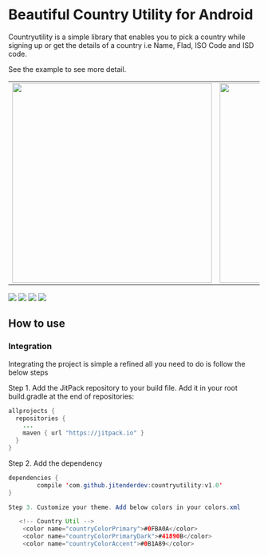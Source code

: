 
# Beautiful Country Utility for Android


Countryutility is a simple library that enables you to pick a country while signing up or get the details of a country i.e Name, Flad, ISO Code and ISD code.

See the example to see more detail.

<table align="center">
    <tr>
        <td>
            <img src="https://raw.githubusercontent.com/jitenderdev/countryutility/master/screenshots/1.png" height="400" />
        </td>
        <td>
            <img src="https://raw.githubusercontent.com/jitenderdev/countryutility/master/screenshots/2.png" height="400" />
        </td>
         <td>
            <img src="https://raw.githubusercontent.com/jitenderdev/countryutility/master/screenshots/3.png" height="400" />
        </td>
        <td>
            <img src="https://raw.githubusercontent.com/jitenderdev/countryutility/master/screenshots/4.png" height="400" />
        </td>
    </tr>
</table>

![](https://raw.githubusercontent.com/jitenderdev/countryutility/master/screenshots/1.png)
![](https://raw.githubusercontent.com/jitenderdev/countryutility/master/screenshots/2.png)
![](https://raw.githubusercontent.com/jitenderdev/countryutility/master/screenshots/3.png)
![](https://raw.githubusercontent.com/jitenderdev/countryutility/master/screenshots/4.png)

## How to use

### Integration

Integrating the project is simple a refined all you need to do is follow the below steps

Step 1\. Add the JitPack repository to your build file. Add it in your root build.gradle at the end of repositories:

```java
allprojects {
  repositories {
    ...
    maven { url "https://jitpack.io" }
  }
}
```

Step 2\. Add the dependency

```java
dependencies {
        compile 'com.github.jitenderdev:countryutility:v1.0'
}

Step 3. Customize your theme. Add below colors in your colors.xml

   <!-- Country Util -->
    <color name="countryColorPrimary">#0FBA0A</color>
    <color name="countryColorPrimaryDark">#41890B</color>
    <color name="countryColorAccent">#0B1A89</color>

